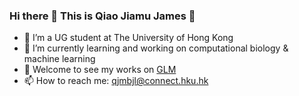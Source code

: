 ### Hi there 👋 This is Qiao Jiamu James :cowboy_hat_face:

<!--
**James-Qiao/James-Qiao** is a ✨ _special_ ✨ repository because its `README.md` (this file) appears on your GitHub profile.

Here are some ideas to get you started:

- 🔭 I’m currently working on ...
- 🌱 I’m currently learning ...
- 👯 I’m looking to collaborate on ...
- 🤔 I’m looking for help with ...
- 💬 Ask me about ...
- 📫 How to reach me: ...
- 😄 Pronouns: ...
- ⚡ Fun fact: ...
-->

- 🌱 I’m a UG student at The University of Hong Kong
- 🔭 I’m currently learning and working on computational biology & machine learning
- 👯 Welcome to see my works on [GLM](https://github.com/James-Qiao/Summer_Research_Intern_2023) 
- 📫 How to reach me: qjmbjl@connect.hku.hk
